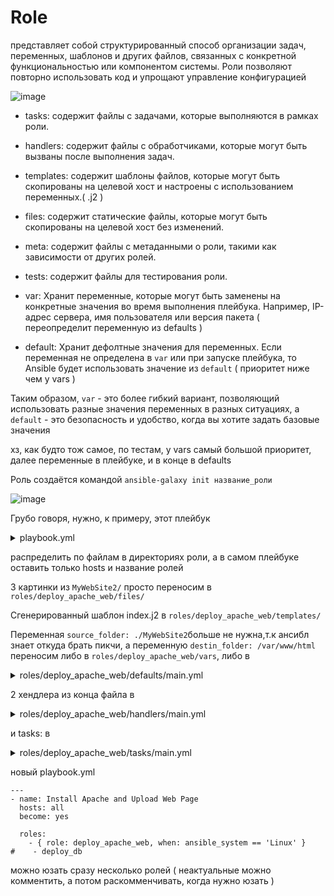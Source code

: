 # Role

представляет собой структурированный способ организации задач, переменных, шаблонов и других файлов, связанных с конкретной функциональностью или компонентом системы. Роли позволяют повторно использовать код и упрощают управление конфигурацией

![image](https://github.com/user-attachments/assets/0a0135f0-befa-4d7f-8b79-a4d2509cc201)

- tasks: содержит файлы с задачами, которые выполняются в рамках роли.
- handlers: содержит файлы с обработчиками, которые могут быть вызваны после выполнения задач.
- templates: содержит шаблоны файлов, которые могут быть скопированы на целевой хост и настроены с использованием переменных.( .j2 )
- files: содержит статические файлы, которые могут быть скопированы на целевой хост без изменений.
- meta: содержит файлы с метаданными о роли, такими как зависимости от других ролей.
- tests: содержит файлы для тестирования роли.

- var: Хранит переменные, которые могут быть заменены на конкретные значения во время выполнения плейбука. Например, IP-адрес сервера, имя пользователя или версия пакета ( переопределит переменную из defaults )
- default: Хранит дефолтные значения для переменных. Если переменная не определена в `var` или при запуске плейбука, то Ansible будет использовать значение из `default` ( приоритет ниже чем у vars )

Таким образом, `var` - это более гибкий вариант, позволяющий использовать разные значения переменных в разных ситуациях, а `default` - это безопасность и удобство, когда вы хотите задать базовые значения

хз, как будто тож самое, по тестам, у vars самый большой приоритет, далее переменные в плейбуке, и в конце в defaults

Роль создаётся командой ```ansible-galaxy init название_роли```

![image](https://github.com/user-attachments/assets/8b2df6e4-825d-4ff4-8dff-ccd633436192)

Грубо говоря, нужно, к примеру, этот плейбук

<details> <summary>playbook.yml</summary>

```
---
- name: Install Apache and Upload Web Page
  hosts: all
  become: yes

  vars:
    source_folder: ./MyWebSite2
    destin_folder: /var/www/html

  tasks:

  - block:  #=========Block for Debian=======#

    - name: Install Apache for Debian
      apt: name=apache2 state=latest

    - name: Start WebServer and enable for Debian
      service: name=apache2 state=started enabled=yes

    when: ansible_os_family == "Debian"

  - block: #==========Block for Redhat=======#

    - name: Install Apache for Redhat
      yum: name=httpd state=latest

    - name: Start WebServer and enable for Redhat
      service: name=httpd state=started enabled=yes

    when: ansible_os_family == "Redhat"

  - name: Generate J2
    template: src={{ source_folder }}/index.j2 dest={{ destin_folder }}/index.html mode=0555
    notify:
       - Restart Apache Debian
       - Restart Apache Redhat

  - name: Copy Web Page to servers Debian
    copy: src={{ source_folder }}/{{ item }} dest={{ destin_folder }} mode=0555
    loop:
       - "dota.png"
       - "dota2.png"
       - "dota3.png"
    notify:
       - Restart Apache Debian
       - Restart Apache Redhat

  handlers:
  - name: Restart Apache Debian
    service: name=apache2 state=restarted
    when: ansible_os_family == "Debian"

  - name: Restart Apache Redhat
    service: name=httpd state=restarted
    when: ansible_os_family == "Redhat"

```
</details>

распределить по файлам в директориях роли, а в самом плейбуке оставить только hosts и название ролей

3 картинки из ```MyWebSite2/``` просто переносим в ```roles/deploy_apache_web/files/```

Сгенерированный шаблон index.j2 в ```roles/deploy_apache_web/templates/```

Переменная ```source_folder: ./MyWebSite2```больше не нужна,т.к ансибл знает откуда брать пикчи, а переменную ```destin_folder: /var/www/html``` переносим либо в ```roles/deploy_apache_web/vars```, либо в

<details> <summary>roles/deploy_apache_web/defaults/main.yml</summary>

```
---
# defaults file for deploy_apache_web

destin_folder: /var/www/html
```
</details>

2 хендлера из конца файла в 

<details> <summary>roles/deploy_apache_web/handlers/main.yml</summary>

```
---
# handlers file for deploy_apache_web

- name: Restart Apache Debian
  service: name=apache2 state=restarted
  when: ansible_os_family == "Debian"

- name: Restart Apache Redhat
  service: name=httpd state=restarted
  when: ansible_os_family == "Redhat"
```
</details>

и tasks: в

<details> <summary>roles/deploy_apache_web/tasks/main.yml</summary>

```
---
# tasks file for deploy_apache_web

- block:  #=========Block for Debian=======#

  - name: Install Apache for Debian
    apt: name=apache2 state=latest

  - name: Start WebServer and enable for Debian
    service: name=apache2 state=started enabled=yes

  when: ansible_os_family == "Debian"

- block: #==========Block for Redhat=======#

  - name: Install Apache for Redhat
    yum: name=httpd state=latest

  - name: Start WebServer and enable for Redhat
    service: name=httpd state=started enabled=yes

  when: ansible_os_family == "Redhat"

- name: Generate J2
  template: src=index.j2 dest={{ destin_folder }}/index.html mode=0555
  notify:
      - Restart Apache Debian
      - Restart Apache Redhat

- name: Copy Web Page to servers Debian
  copy: src={{ item }} dest={{ destin_folder }} mode=0555
  loop:
      - "dota.png"
      - "dota2.png"
      - "dota3.png"
  notify:
      - Restart Apache Debian
      - Restart Apache Redhat
```
</details>

новый playbook.yml
```
---
- name: Install Apache and Upload Web Page
  hosts: all
  become: yes

  roles:
    - { role: deploy_apache_web, when: ansible_system == 'Linux' }
#    - deploy_db
```
можно юзать сразу несколько ролей ( неактуальные можно комментить, а потом раскомменчивать, когда нужно юзать )
